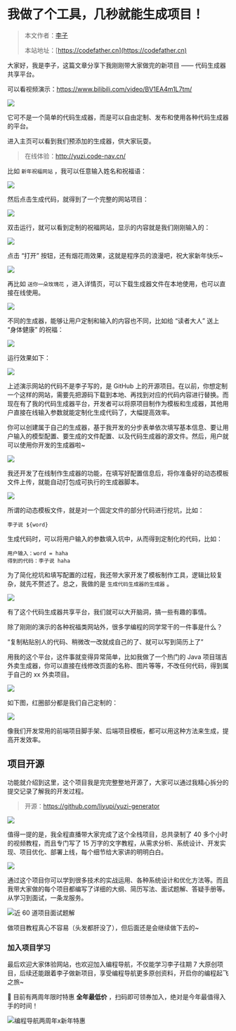 # 我做了个工具，几秒就能生成项目！

> 本文作者：[李子](https://yuyuanweb.feishu.cn/wiki/Abldw5WkjidySxkKxU2cQdAtnah)
>
> 本站地址：[https://codefather.cn](https://codefather.cn)

大家好，我是李子，这篇文章分享下我刚刚带大家做完的新项目 —— 代码生成器共享平台。

可以看视频演示：https://www.bilibili.com/video/BV1EA4m1L7tm/

![](https://pic.yupi.icu/1/image-20240202144100827.png)

它可不是一个简单的代码生成器，而是可以自由定制、发布和使用各种代码生成器的平台。

进入主页可以看到我们预添加的生成器，供大家玩耍。

> 在线体验：http://yuzi.code-nav.cn/

比如 `新年祝福网站` ，我可以任意输入姓名和祝福语：

![](https://pic.yupi.icu/1/image-20240202144406103.png)

然后点击生成代码，就得到了一个完整的网站项目：

![](https://pic.yupi.icu/1/image-20240202144454104.png)

双击运行，就可以看到定制的祝福网站，显示的内容就是我们刚刚输入的：

![](https://pic.yupi.icu/1/image-20240202144609298.png)

点击 “打开” 按钮，还有烟花雨效果，这就是程序员的浪漫吧，祝大家新年快乐~

![](https://pic.yupi.icu/1/image-20240202144529064.png)



再比如 `送你一朵玫瑰花` ，进入详情页，可以下载生成器文件在本地使用，也可以直接在线使用。

![](https://pic.yupi.icu/1/image-20240202144846456.png)

不同的生成器，能够让用户定制和输入的内容也不同，比如给 “读者大人” 送上 “身体健康” 的祝福：

![](https://pic.yupi.icu/1/image-20240202144729851.png)

运行效果如下：

![](https://pic.yupi.icu/1/image-20240202145304473.png)

上述演示网站的代码不是李子写的，是 GitHub 上的开源项目。在以前，你想定制一个这样的网站，需要先把源码下载到本地、再找到对应的代码内容进行替换。而现在有了我的代码生成器平台，开发者可以将原项目制作为模板和生成器，其他用户直接在线输入参数就能定制化生成代码了，大幅提高效率。

你可以创建属于自己的生成器，基于我开发的分步表单依次填写基本信息、要让用户输入的模型配置、要生成的文件配置、以及代码生成器的源文件。然后，用户就可以使用你开发的生成器啦~

![](https://pic.yupi.icu/1/image-20240202145434038.png)

我还开发了在线制作生成器的功能，在填写好配置信息后，将你准备好的动态模板文件上传，就能自动打包成可执行的生成器脚本。

![](https://pic.yupi.icu/1/image-20240202145451444.png)

所谓的动态模板文件，就是对一个固定文件的部分代码进行挖坑，比如：

```
李子说 ${word}
```

生成代码时，可以将用户输入的参数填入坑中，从而得到定制化的代码，比如：

```
用户输入：word = haha
得到的代码：李子说 haha
```



为了简化挖坑和填写配置的过程，我还带大家开发了模板制作工具，逻辑比较复杂，就先不赘述了。总之，我做的是 `生成代码生成器的生成器` 。

![](https://pic.yupi.icu/1/image-20240202145712378.png)

有了这个代码生成器共享平台，我们就可以大开脑洞，搞一些有趣的事情。

除了刚刚的演示的各种祝福类网站外，很多学编程的同学常干的一件事是什么？

“复制粘贴别人的代码、稍微改一改就成自己的了、就可以写到简历上了”

用我的这个平台，这件事就变得异常简单，比如我做了一个热门的 Java 项目瑞吉外卖生成器，你可以直接在线修改页面的名称、图片等等，不改任何代码，得到属于自己的 xx 外卖项目。

![](https://pic.yupi.icu/1/image-20240202150025150.png)

如下图，红圈部分都是我们自己定制的：

![](https://pic.yupi.icu/1/image-20240202150124212.png)



像我们开发常用的前端项目脚手架、后端项目模板，都可以用这种方法来生成，提高开发效率。



## 项目开源

功能就介绍到这里，这个项目我是完完整整地开源了，大家可以通过我精心拆分的提交记录了解我的开发过程。

> 开源：https://github.com/liyupi/yuzi-generator

![](https://pic.yupi.icu/1/image-20240202150249108.png)

值得一提的是，我全程直播带大家完成了这个全栈项目，总共录制了 40 多个小时的视频教程，而且专门写了 15 万字的文字教程，从需求分析、系统设计、开发实现、项目优化、部署上线，每个细节给大家讲的明明白白。

![](https://pic.yupi.icu/1/yuzi-image.png)

通过这个项目你可以学到很多技术的实战运用、各种系统设计和优化方法等。而且我带大家做的每个项目都编写了详细的大纲、简历写法、面试题解、答疑手册等。从学习到面试，一条龙服务。

![近 60 道项目面试题解](https://pic.yupi.icu/1/image-20240202150650824.png)

做项目教程真心不容易（头发都肝没了），但后面还是会继续做下去的~



### 加入项目学习

最后欢迎大家体验网站，也欢迎加入编程导航，不仅能学习李子往期 7 大原创项目，后续还能跟着李子做新项目，享受编程导航更多原创资料，开启你的编程起飞之旅~

🧧 目前有两周年限时特惠 **全年最低价** ，扫码即可领券加入，绝对是今年最值得入手的时间！

![编程导航两周年x新年特惠](https://pic.yupi.icu/1/%E7%BC%96%E7%A8%8B%E5%AF%BC%E8%88%AA%E4%B8%A4%E5%91%A8%E5%B9%B4%E6%96%B0%E5%B9%B4%E7%89%B9%E6%83%A0-20240202150826992.png)